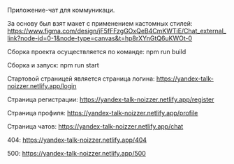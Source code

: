 Приложение-чат для коммуникаци.

За основу был взят макет с применением кастомных стилей: https://www.figma.com/design/jF5fFFzgGOxQeB4CmKWTiE/Chat_external_link?node-id=0-1&node-type=canvas&t=hp8rXYnGtQ6uKWOt-0

Сборка проекта осуществляется по команде: npm run build

Сборка и запуск: npm run start

Стартовой страницей является страница логина: https://yandex-talk-noizzer.netlify.app/login

Страница регистрации: https://yandex-talk-noizzer.netlify.app/register

Страница профиля: https://yandex-talk-noizzer.netlify.app/profile

Страница чатов: https://yandex-talk-noizzer.netlify.app/chat

404: https://yandex-talk-noizzer.netlify.app/404

500: https://yandex-talk-noizzer.netlify.app/500
